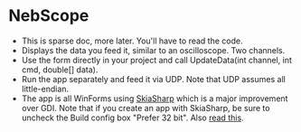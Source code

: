 # NebScope
- This is sparse doc, more later. You'll have to read the code.
- Displays the data you feed it, similar to an oscilloscope. Two channels.
- Use the form directly in your project and call UpdateData(int channel, int cmd, double[] data).
- Run the app separately and feed it via UDP. Note that UDP assumes all little-endian.
- The app is all WinForms using [SkiaSharp](https://github.com/mono/SkiaSharp) which is a major improvement over GDI. Note that if you create an app with SkiaSharp, be sure to uncheck the Build config box "Prefer 32 bit". Also [read this](https://github.com/mono/SkiaSharp/issues/190).
